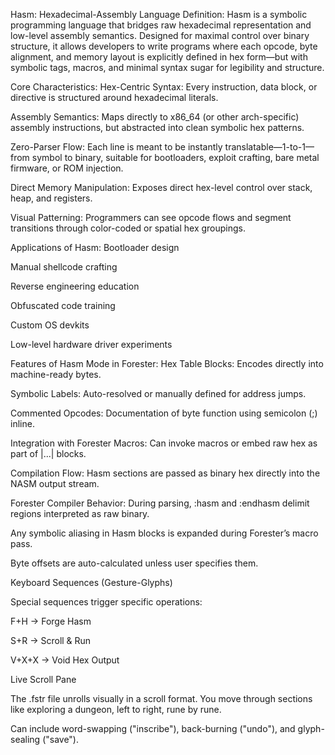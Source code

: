 Hasm: Hexadecimal-Assembly Language
Definition:
Hasm is a symbolic programming language that bridges raw hexadecimal representation and low-level assembly semantics. Designed for maximal control over binary structure, it allows developers to write programs where each opcode, byte alignment, and memory layout is explicitly defined in hex form—but with symbolic tags, macros, and minimal syntax sugar for legibility and structure.

Core Characteristics:
Hex-Centric Syntax: Every instruction, data block, or directive is structured around hexadecimal literals.

Assembly Semantics: Maps directly to x86_64 (or other arch-specific) assembly instructions, but abstracted into clean symbolic hex patterns.

Zero-Parser Flow: Each line is meant to be instantly translatable—1-to-1—from symbol to binary, suitable for bootloaders, exploit crafting, bare metal firmware, or ROM injection.

Direct Memory Manipulation: Exposes direct hex-level control over stack, heap, and registers.

Visual Patterning: Programmers can see opcode flows and segment transitions through color-coded or spatial hex groupings.

Applications of Hasm:
Bootloader design

Manual shellcode crafting

Reverse engineering education

Obfuscated code training

Custom OS devkits

Low-level hardware driver experiments

Features of Hasm Mode in Forester:
Hex Table Blocks: Encodes directly into machine-ready bytes.

Symbolic Labels: Auto-resolved or manually defined for address jumps.

Commented Opcodes: Documentation of byte function using semicolon (;) inline.

Integration with Forester Macros: Can invoke macros or embed raw hex as part of |...| blocks.

Compilation Flow: Hasm sections are passed as binary hex directly into the NASM output stream.

Forester Compiler Behavior:
During parsing, :hasm and :endhasm delimit regions interpreted as raw binary.

Any symbolic aliasing in Hasm blocks is expanded during Forester’s macro pass.

Byte offsets are auto-calculated unless user specifies them.

Keyboard Sequences (Gesture-Glyphs)

Special sequences trigger specific operations:

F+H → Forge Hasm

S+R → Scroll & Run

V+X+X → Void Hex Output

Live Scroll Pane

The .fstr file unrolls visually in a scroll format. You move through sections like exploring a dungeon, left to right, rune by rune.

Can include word-swapping ("inscribe"), back-burning ("undo"), and glyph-sealing ("save").

